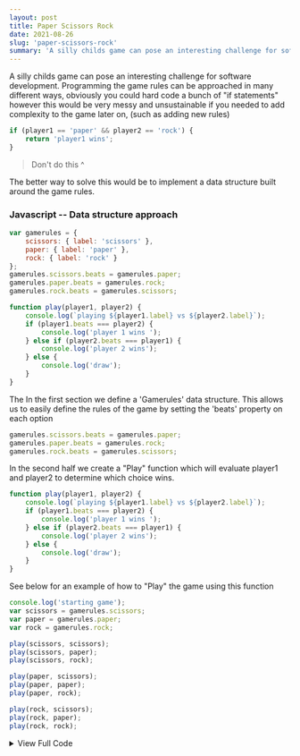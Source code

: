 ```yaml
---
layout: post
title: Paper Scissors Rock
date: 2021-08-26
slug: 'paper-scissors-rock'
summary: 'A silly childs game can pose an interesting challenge for software development.<br><br> Programming the game rules can be approached in many different ways'
---
```


A silly childs game can pose an interesting challenge for software development.
Programming the game rules can be approached in many different ways, obviously you could hard code a bunch of "if statements" however this would be very messy and unsustainable if you needed to add complexity to the game later on, (such as adding new rules)

```javascript
if (player1 == 'paper' && player2 == 'rock') {
	return 'player1 wins';
}
```

> Don't do this ^

The better way to solve this would be to implement a data structure built around the game rules.

### Javascript -- Data structure approach

```javascript
var gamerules = {
	scissors: { label: 'scissors' },
	paper: { label: 'paper' },
	rock: { label: 'rock' }
};
gamerules.scissors.beats = gamerules.paper;
gamerules.paper.beats = gamerules.rock;
gamerules.rock.beats = gamerules.scissors;

function play(player1, player2) {
	console.log(`playing ${player1.label} vs ${player2.label}`);
	if (player1.beats === player2) {
		console.log('player 1 wins ');
	} else if (player2.beats === player1) {
		console.log('player 2 wins');
	} else {
		console.log('draw');
	}
}
```

The In the first section we define a 'Gamerules' data structure.
This allows us to easily define the rules of the game by setting the 'beats' property on each option

```javascript
gamerules.scissors.beats = gamerules.paper;
gamerules.paper.beats = gamerules.rock;
gamerules.rock.beats = gamerules.scissors;
```

In the second half we create a "Play" function which will evaluate player1 and player2 to determine which choice wins.

```javascript
function play(player1, player2) {
	console.log(`playing ${player1.label} vs ${player2.label}`);
	if (player1.beats === player2) {
		console.log('player 1 wins ');
	} else if (player2.beats === player1) {
		console.log('player 2 wins');
	} else {
		console.log('draw');
	}
}
```

See below for an example of how to "Play" the game using this function

```javascript
console.log('starting game');
var scissors = gamerules.scissors;
var paper = gamerules.paper;
var rock = gamerules.rock;

play(scissors, scissors);
play(scissors, paper);
play(scissors, rock);

play(paper, scissors);
play(paper, paper);
play(paper, rock);

play(rock, scissors);
play(rock, paper);
play(rock, rock);
```

<details>
<summary>View Full Code</summary>

```javascript
var gamerules = {
	scissors: { label: 'scissors' },
	paper: { label: 'paper' },
	rock: { label: 'rock' }
};
gamerules.scissors.beats = gamerules.paper;
gamerules.paper.beats = gamerules.rock;
gamerules.rock.beats = gamerules.scissors;

function play(player1, player2) {
	console.log(`playing ${player1.label} vs ${player2.label}`);
	if (player1.beats === player2) {
		console.log('player 1 wins ');
	} else if (player2.beats === player1) {
		console.log('player 2 wins');
	} else {
		console.log('draw');
	}
}

console.log('starting game');
var scissors = gamerules.scissors;
var paper = gamerules.paper;
var rock = gamerules.rock;

play(scissors, scissors);
play(scissors, paper);
play(scissors, rock);

play(paper, scissors);
play(paper, paper);
play(paper, rock);

play(rock, scissors);
play(rock, paper);
play(rock, rock);
```

</details>

